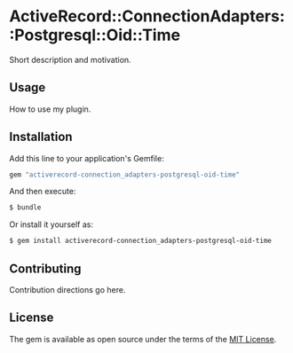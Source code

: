 # ActiveRecord::ConnectionAdapters::Postgresql::Oid::Time
Short description and motivation.

## Usage
How to use my plugin.

## Installation
Add this line to your application's Gemfile:

```ruby
gem "activerecord-connection_adapters-postgresql-oid-time"
```

And then execute:
```bash
$ bundle
```

Or install it yourself as:
```bash
$ gem install activerecord-connection_adapters-postgresql-oid-time
```

## Contributing
Contribution directions go here.

## License
The gem is available as open source under the terms of the [MIT License](https://opensource.org/licenses/MIT).
